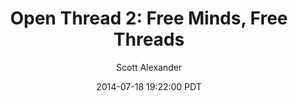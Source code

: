 ---
layout: podcast
title: "Open Thread 2: Free Minds, Free Threads"
author: Scott Alexander
description: https://slatestarcodex.com/2014/07/18/open-thread-2-free-minds-free-threads/
date: 2014-07-18 19:22:00 PDT
length: 579867
duration: 145
guid: open-thread-2-free-minds-free-threads
---